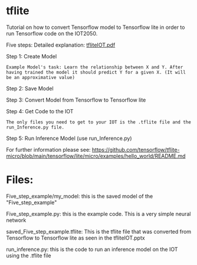 # tflite
Tutorial on how to convert Tensorflow model to Tensorflow lite in order to run Tensorflow code on the IOT2050.

Five steps: Detailed explanation: 
[tfliteIOT.pdf](https://github.com/ArijanaBohr/tflite/files/8548447/tfliteIOT.pdf)


Step 1: Create Model
                  
    Example Model's task: Learn the relationship between X and Y. After having trained the model it should predict Y for a given X. (It will be an approximative value)

Step 2: Save Model

Step 3: Convert Model from Tensorflow to Tensorflow lite

Step 4: Get Code to the IOT
    
    The only files you need to get to your IOT is the .tflite file and the run_Inference.py file.

Step 5: Run Inference Model (use run_Inference.py)

For further information please see: https://github.com/tensorflow/tflite-micro/blob/main/tensorflow/lite/micro/examples/hello_world/README.md

# Files:

Five_step_example/my_model: this is the saved model of the "Five_step_example"

Five_step_example.py: this is the example code. This is a very simple neural network

saved_Five_step_example.tflite: This is the tflite file that was converted from Tensorflow to Tensorflow lite as seen in the tfliteIOT.pptx

run_inference.py: this is the code to run an inference model on the IOT using the .tflite file



